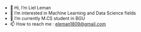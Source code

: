 - 👋 Hi, I’m Liel Leman
- 👀 I’m interested in Machine Learning and Data Science fields
- 🌱 I’m currently M.CS student in BGU
- 📫 How to reach me : eleman1809@gmail.com
